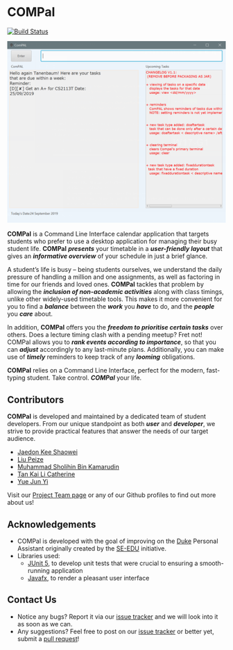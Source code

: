 # COMPal

[![Build Status](https://travis-ci.org/AY1920S1-CS2113T-W17-1/main.svg?branch=master)](https://travis-ci.org/AY1920S1-CS2113T-W17-1/main)

![Screenshot of COMPal UI](/docs/images/Ui.png)

**COMPal** is a Command Line Interface calendar application that targets students who prefer to use a desktop application for managing their busy student life. **COMPal** ***presents*** your timetable in a ***user-friendly layout*** that gives an ***informative overview*** of your schedule in just a brief glance. 

A student’s life is busy – being students ourselves, we understand the daily pressure of handling a million and one assignments, as well as factoring in time for our friends and loved ones. **COMPal** tackles that problem by allowing the ***inclusion of non-academic activities*** along with class timings, unlike other widely-used timetable tools. This makes it more convenient for you to find a ***balance*** between the ***work*** you ***have*** to do, and the ***people*** you ***care*** about.

In addition, **COMPal** offers you the ***freedom to prioritise certain tasks*** over others. Does a lecture timing clash with a pending meetup? Fret not! COMPal allows you to ***rank events according to importance***, so that you can ***adjust*** accordingly to any last-minute plans. Additionally, you can make use of ***timely*** reminders to keep track of any ***looming*** obligations.

**COMPal** relies on a Command Line Interface, perfect for the modern, fast-typing student. Take control. ***COMPal*** your life.

## Contributors
**COMPal** is developed and maintained by a dedicated team of student developers. From our unique standpoint as both ***user*** and ***developer***, we strive to provide practical features that answer the needs of our target audience.

* [Jaedon Kee Shaowei](https://github.com/jaedonkey/)
* [Liu Peize](https://github.com/LTPZ)
* [Muhammad Sholihin Bin Kamarudin](https://github.com/SholihinK)
* [Tan Kai Li Catherine](https://github.com/Catherinetan99/)
* [Yue Jun Yi](https://github.com/yueyeah)

Visit our [Project Team page](docs/AboutUs.md) or any of our Github profiles to find out more about us!

## Acknowledgements
* COMPal is developed with the goal of improving on the [Duke](https://github.com/se-edu/duke) 
Personal Assistant originally created by the [SE-EDU](https://github.com/se-edu) initiative. 
* Libraries used: 
    * [JUnit 5](https://github.com/junit-team/junit5), to develop unit tests that were crucial to ensuring a smooth-running application 
    * [Javafx](https://gluonhq.com/products/javafx/), to render a pleasant user interface
    
## Contact Us
* Notice any bugs? Report it via our [issue tracker](https://github.com/AY1920S1-CS2113T-W17-1/main/issues) and 
we will look into it as soon as we can.
* Any suggestions? Feel free to post on our [issue tracker](https://github.com/AY1920S1-CS2113T-W17-1/main/issues) or 
better yet, submit a [pull request](https://github.com/AY1920S1-CS2113T-W17-1/main/pulls)!
